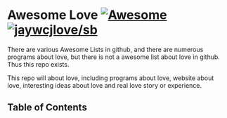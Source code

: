 # Awesome Love [![Awesome](https://awesome.re/badge.svg)](https://awesome.re)[![jaywcjlove/sb](https://jaywcjlove.github.io/sb/lang/chinese.svg)](readme-cn.md)
There are various Awesome Lists in github, and there are numerous programs about love, but there is not a awesome list about love in github. Thus this repo exists.

This repo will about love, including programs about love, website about love, interesting ideas about love and real love story or experience.

## Table of Contents
